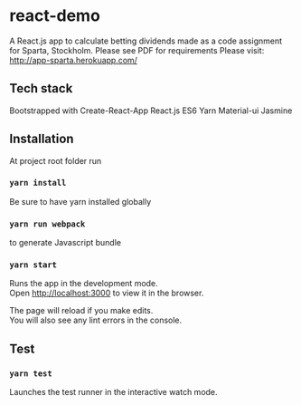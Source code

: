 # react-demo
A React.js app to calculate betting dividends
made as a code assignment for Sparta, Stockholm.
Please see PDF for requirements
Please visit: http://app-sparta.herokuapp.com/

## Tech stack

Bootstrapped with Create-React-App
React.js
ES6
Yarn
Material-ui
Jasmine

## Installation

At project root folder run

### `yarn install`

Be sure to have yarn installed globally

### `yarn run webpack`

to generate Javascript bundle

### `yarn start`

Runs the app in the development mode.<br>
Open [http://localhost:3000](http://localhost:3000) to view it in the browser.

The page will reload if you make edits.<br>
You will also see any lint errors in the console.

## Test

### `yarn test`

Launches the test runner in the interactive watch mode.<br>
